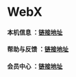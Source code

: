 # WebX

#### 本机信息 ：[链接地址](https://github.com/fanyanbo/WebX-2018qx)

#### 帮助与反馈 ：[链接地址](https://github.com/fanyanbo/WebX-2018gq-ditu)

#### 会员中心 ：[链接地址](https://github.com/fanyanbo/WebX-2018gq-gailou)
